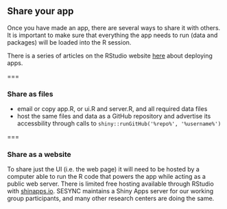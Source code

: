 ---
---

## Share your app

Once you have made an app, there are several ways to share it with others. It is important to make sure that everything the app needs to run (data and packages) will be loaded into the R session. 

There is a series of articles on the RStudio website [here](http://shiny.rstudio.com/articles/) about deploying apps.

===

### Share as files

- email or copy app.R, or ui.R and server.R, and all required data files
- host the same files and data as a GitHub repository and advertise its accessbility through calls to `shiny::runGitHub('%repo%', '%username%')`

===

### Share as a website

To share just the UI (i.e. the web page) it will need to be hosted by a computer able to run the R code that powers the app while acting as a public web server. There is limited free hosting available through RStudio with [shinapps.io](http://www.shinyapps.io/). SESYNC maintains a Shiny Apps server for our working group participants, and many other research centers are doing the same.
